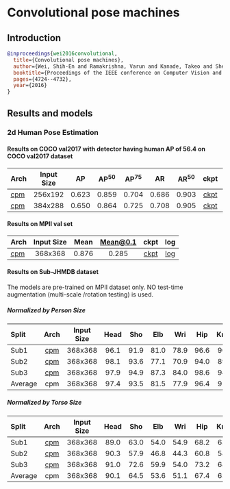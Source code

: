 # Convolutional pose machines

## Introduction

<!-- [ALGORITHM] -->

```bibtex
@inproceedings{wei2016convolutional,
  title={Convolutional pose machines},
  author={Wei, Shih-En and Ramakrishna, Varun and Kanade, Takeo and Sheikh, Yaser},
  booktitle={Proceedings of the IEEE conference on Computer Vision and Pattern Recognition},
  pages={4724--4732},
  year={2016}
}
```

## Results and models

### 2d Human Pose Estimation

#### Results on COCO val2017 with detector having human AP of 56.4 on COCO val2017 dataset

| Arch                                                  | Input Size |  AP   | AP<sup>50</sup> | AP<sup>75</sup> |  AR   | AR<sup>50</sup> |                                               ckpt                                                |                                             log                                              |
| :---------------------------------------------------- | :--------: | :---: | :-------------: | :-------------: | :---: | :-------------: | :-----------------------------------------------------------------------------------------------: | :------------------------------------------------------------------------------------------: |
| [cpm](/configs/top_down/cpm/coco/cpm_coco_256x192.py) |  256x192   | 0.623 |      0.859      |      0.704      | 0.686 |      0.903      | [ckpt](https://download.openmmlab.com/mmpose/top_down/cpm/cpm_coco_256x192-aa4ba095_20200817.pth) | [log](https://download.openmmlab.com/mmpose/top_down/cpm/cpm_coco_256x192_20200817.log.json) |
| [cpm](/configs/top_down/cpm/coco/cpm_coco_384x288.py) |  384x288   | 0.650 |      0.864      |      0.725      | 0.708 |      0.905      | [ckpt](https://download.openmmlab.com/mmpose/top_down/cpm/cpm_coco_384x288-80feb4bc_20200821.pth) | [log](https://download.openmmlab.com/mmpose/top_down/cpm/cpm_coco_384x288_20200821.log.json) |

#### Results on MPII val set

| Arch                                                  | Input Size | Mean  | Mean@0.1 |                                               ckpt                                                |                                             log                                              |
| :---------------------------------------------------- | :--------: | :---: | :------: | :-----------------------------------------------------------------------------------------------: | :------------------------------------------------------------------------------------------: |
| [cpm](/configs/top_down/cpm/mpii/cpm_mpii_368x368.py) |  368x368   | 0.876 |  0.285   | [ckpt](https://download.openmmlab.com/mmpose/top_down/cpm/cpm_mpii_368x368-116e62b8_20200822.pth) | [log](https://download.openmmlab.com/mmpose/top_down/cpm/cpm_mpii_368x368_20200822.log.json) |

#### Results on Sub-JHMDB dataset

The models are pre-trained on MPII dataset only. NO test-time augmentation (multi-scale /rotation testing) is used.

##### Normalized by Person Size

| Split   |                             Arch                             | Input Size | Head  |  Sho  |  Elb  |  Wri  |  Hip  | Knee  |  Ank  | Mean  |                                                  ckpt                                                   |                                                log                                                 |
| :------ | :----------------------------------------------------------: | :--------: | :---: | :---: | :---: | :---: | :---: | :---: | :---: | :---: | :-----------------------------------------------------------------------------------------------------: | :------------------------------------------------------------------------------------------------: |
| Sub1    | [cpm](/configs/top_down/cpm/jhmdb/cpm_jhmdb_sub1_368x368.py) |  368x368   | 96.1  | 91.9  | 81.0  | 78.9  | 96.6  | 90.8  | 87.3  | 89.5  | [ckpt](https://download.openmmlab.com/mmpose/top_down/cpm/cpm_jhmdb_sub1_368x368-2d2585c9_20201122.pth) | [log](https://download.openmmlab.com/mmpose/top_down/cpm/cpm_jhmdb_sub1_368x368_20201122.log.json) |
| Sub2    | [cpm](/configs/top_down/cpm/jhmdb/cpm_jhmdb_sub2_368x368.py) |  368x368   | 98.1  | 93.6  | 77.1  | 70.9  | 94.0  | 89.1  | 84.7  | 87.4  | [ckpt](https://download.openmmlab.com/mmpose/top_down/cpm/cpm_jhmdb_sub2_368x368-fc742f1f_20201122.pth) | [log](https://download.openmmlab.com/mmpose/top_down/cpm/cpm_jhmdb_sub2_368x368_20201122.log.json) |
| Sub3    | [cpm](/configs/top_down/cpm/jhmdb/cpm_jhmdb_sub3_368x368.py) |  368x368   | 97.9  | 94.9  | 87.3  | 84.0  | 98.6  | 94.4  | 86.2  | 92.4  | [ckpt](https://download.openmmlab.com/mmpose/top_down/cpm/cpm_jhmdb_sub3_368x368-49337155_20201122.pth) | [log](https://download.openmmlab.com/mmpose/top_down/cpm/cpm_jhmdb_sub3_368x368_20201122.log.json) |
| Average |                             cpm                              |  368x368   | 97.4  | 93.5  | 81.5  | 77.9  | 96.4  | 91.4  | 86.1  | 89.8  |                                                    -                                                    |                                                 -                                                  |

##### Normalized by Torso Size

| Split   |                             Arch                             | Input Size | Head  |  Sho  |  Elb  |  Wri  |  Hip  | Knee  |  Ank  | Mean  |                                                  ckpt                                                   |                                                log                                                 |
| :------ | :----------------------------------------------------------: | :--------: | :---: | :---: | :---: | :---: | :---: | :---: | :---: | :---: | :-----------------------------------------------------------------------------------------------------: | :------------------------------------------------------------------------------------------------: |
| Sub1    | [cpm](/configs/top_down/cpm/jhmdb/cpm_jhmdb_sub1_368x368.py) |  368x368   | 89.0  | 63.0  | 54.0  | 54.9  | 68.2  | 63.1  | 61.2  | 66.0  | [ckpt](https://download.openmmlab.com/mmpose/top_down/cpm/cpm_jhmdb_sub1_368x368-2d2585c9_20201122.pth) | [log](https://download.openmmlab.com/mmpose/top_down/cpm/cpm_jhmdb_sub1_368x368_20201122.log.json) |
| Sub2    | [cpm](/configs/top_down/cpm/jhmdb/cpm_jhmdb_sub2_368x368.py) |  368x368   | 90.3  | 57.9  | 46.8  | 44.3  | 60.8  | 58.2  | 62.4  | 61.1  | [ckpt](https://download.openmmlab.com/mmpose/top_down/cpm/cpm_jhmdb_sub2_368x368-fc742f1f_20201122.pth) | [log](https://download.openmmlab.com/mmpose/top_down/cpm/cpm_jhmdb_sub2_368x368_20201122.log.json) |
| Sub3    | [cpm](/configs/top_down/cpm/jhmdb/cpm_jhmdb_sub3_368x368.py) |  368x368   | 91.0  | 72.6  | 59.9  | 54.0  | 73.2  | 68.5  | 65.8  | 70.3  | [ckpt](https://download.openmmlab.com/mmpose/top_down/cpm/cpm_jhmdb_sub3_368x368-49337155_20201122.pth) | [log](https://download.openmmlab.com/mmpose/top_down/cpm/cpm_jhmdb_sub3_368x368_20201122.log.json) |
| Average |                             cpm                              |  368x368   | 90.1  | 64.5  | 53.6  | 51.1  | 67.4  | 63.3  | 63.1  | 65.7  |                                                    -                                                    |                                                 -                                                  |
